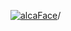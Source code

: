 [![alcaFace](https://camo.githubusercontent.com/2ee094c4af74cb0ec2e19388fccfb809837623e3/68747470733a2f2f7374617469632d63646e2e6a74766e772e6e65742f656d6f7469636f6e732f76312f3332383632362f312e30)](https://twitch.tv/Alca)/

<!--
# My "Popular" CodePens

<table>
	<tr>
		<th></th>
		<th>Title</th>
		<th>Last updated</th>
	</tr>
	<tr>
		<td><a href="https://codepen.io/Alca/pen/GRYpvge" rel="nofollow"><img src="https://codepen.io/alca/pen/GRYpvge/image/default.png" width="100" height="56.25"></a></td>
		<td><a href="https://codepen.io/Alca/pen/GRYpvge" rel="nofollow">A Pen by Jacob Foster</a></td>
		<td>Apr 12, 2023</td>
	</tr>
	<tr>
		<td><a href="https://codepen.io/Alca/pen/QWZbwBO" rel="nofollow"><img src="https://codepen.io/alca/pen/QWZbwBO/image/default.png" width="100" height="56.25"></a></td>
		<td><a href="https://codepen.io/Alca/pen/QWZbwBO" rel="nofollow">A Pen by Jacob Foster</a></td>
		<td>Apr 10, 2023</td>
	</tr>
	<tr>
		<td><a href="https://codepen.io/Alca/pen/PoywWbg" rel="nofollow"><img src="https://codepen.io/alca/pen/PoywWbg/image/default.png" width="100" height="56.25"></a></td>
		<td><a href="https://codepen.io/Alca/pen/PoywWbg" rel="nofollow">A Pen by Jacob Foster</a></td>
		<td>Apr 8, 2023</td>
	</tr>
	<tr>
		<td><a href="https://codepen.io/Alca/pen/vYVYbep" rel="nofollow"><img src="https://codepen.io/alca/pen/vYVYbep/image/default.png" width="100" height="56.25"></a></td>
		<td><a href="https://codepen.io/Alca/pen/vYVYbep" rel="nofollow">A Pen by Jacob Foster</a></td>
		<td>Apr 7, 2023</td>
	</tr>
	<tr>
		<td><a href="https://codepen.io/Alca/pen/GRYRjKZ" rel="nofollow"><img src="https://codepen.io/alca/pen/GRYRjKZ/image/default.png" width="100" height="56.25"></a></td>
		<td><a href="https://codepen.io/Alca/pen/GRYRjKZ" rel="nofollow">A Pen by Jacob Foster</a></td>
		<td>Apr 6, 2023</td>
	</tr>
	<tr>
		<td><a href="https://codepen.io/Alca/pen/rNqBpQN" rel="nofollow"><img src="https://codepen.io/alca/pen/rNqBpQN/image/default.png" width="100" height="56.25"></a></td>
		<td><a href="https://codepen.io/Alca/pen/rNqBpQN" rel="nofollow">A Pen by Jacob Foster</a></td>
		<td>Apr 5, 2023</td>
	</tr>
	<tr>
		<td><a href="https://codepen.io/Alca/pen/ZEMgwQW" rel="nofollow"><img src="https://codepen.io/alca/pen/ZEMgwQW/image/default.png" width="100" height="56.25"></a></td>
		<td><a href="https://codepen.io/Alca/pen/ZEMgwQW" rel="nofollow">A Pen by Jacob Foster</a></td>
		<td>Apr 4, 2023</td>
	</tr>
	<tr>
		<td><a href="https://codepen.io/Alca/pen/XWPvdKR" rel="nofollow"><img src="https://codepen.io/alca/pen/XWPvdKR/image/default.png" width="100" height="56.25"></a></td>
		<td><a href="https://codepen.io/Alca/pen/XWPvdKR" rel="nofollow">A Pen by Jacob Foster</a></td>
		<td>Apr 4, 2023</td>
	</tr>
	<tr>
		<td><a href="https://codepen.io/Alca/pen/OJoebeR" rel="nofollow"><img src="https://codepen.io/alca/pen/OJoebeR/image/default.png" width="100" height="56.25"></a></td>
		<td><a href="https://codepen.io/Alca/pen/OJoebeR" rel="nofollow">A Pen by Jacob Foster</a></td>
		<td>Apr 6, 2023</td>
	</tr>
	<tr>
		<td><a href="https://codepen.io/Alca/pen/yLxWPEr" rel="nofollow"><img src="https://codepen.io/alca/pen/yLxWPEr/image/default.png" width="100" height="56.25"></a></td>
		<td><a href="https://codepen.io/Alca/pen/yLxWPEr" rel="nofollow">A Pen by Jacob Foster</a></td>
		<td>Mar 31, 2023</td>
	</tr>
</table>

---

###### Last updated: Sat, 15 Apr 2023 05:01:27 GMT
-->
